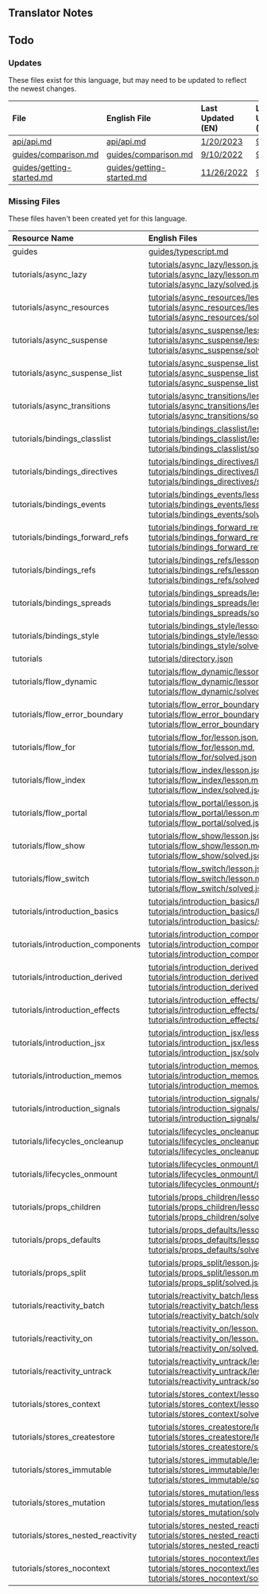 
## Translator Notes

## Todo

### Updates  
These files exist for this language, but may need to be updated to reflect the newest changes.  
<!--MM:START (UPDATED:lang=es) -->
| File                                                                                                            | English File                                                                                                    | Last Updated (EN)                                                                                   | Last Updated (ES)                                                                                  |
| :-------------------------------------------------------------------------------------------------------------- | :-------------------------------------------------------------------------------------------------------------- | :-------------------------------------------------------------------------------------------------- | :------------------------------------------------------------------------------------------------- |
| [api/api.md](https://github.com/solidjs/solid-docs/tree/main/langs/es/api/api.md)                               | [api/api.md](https://github.com/solidjs/solid-docs/tree/main/langs/en/api/api.md)                               | [1/20/2023](https://github.com/solidjs/solid-docs/commit/7ca9775026cdb61c2828a687fa5322a5db642622)  | [9/10/2022](https://github.com/solidjs/solid-docs/commit/97f41fa02a81dd8ce917b8c5b5f592dde0b07dd1) |
| [guides/comparison.md](https://github.com/solidjs/solid-docs/tree/main/langs/es/guides/comparison.md)           | [guides/comparison.md](https://github.com/solidjs/solid-docs/tree/main/langs/en/guides/comparison.md)           | [9/10/2022](https://github.com/solidjs/solid-docs/commit/97f41fa02a81dd8ce917b8c5b5f592dde0b07dd1)  | [9/7/2022](https://github.com/solidjs/solid-docs/commit/7a0656c409728d26f791ad1e30648171963a5316)  |
| [guides/getting-started.md](https://github.com/solidjs/solid-docs/tree/main/langs/es/guides/getting-started.md) | [guides/getting-started.md](https://github.com/solidjs/solid-docs/tree/main/langs/en/guides/getting-started.md) | [11/26/2022](https://github.com/solidjs/solid-docs/commit/cb8df8fa67aadf95180c48a1f52c1ddbc18dff8c) | [9/7/2022](https://github.com/solidjs/solid-docs/commit/7a0656c409728d26f791ad1e30648171963a5316)  |

<!--MM:END-->
### Missing Files  
These files haven't been created yet for this language.  
<!--MM:START (CREATED:lang=es) -->
| Resource Name                      | English Files                                                                                                                                                                                                                                                                                                                                                                                                                                                               |
| :--------------------------------- | :-------------------------------------------------------------------------------------------------------------------------------------------------------------------------------------------------------------------------------------------------------------------------------------------------------------------------------------------------------------------------------------------------------------------------------------------------------------------------- |
| guides                             | [guides/typescript.md](https://github.com/solidjs/solid-docs/tree/main/langs/es/guides/typescript.md)                                                                                                                                                                                                                                                                                                                                                                       |
| tutorials/async_lazy               | [tutorials/async_lazy/lesson.json](https://github.com/solidjs/solid-docs/tree/main/langs/es/tutorials/async_lazy/lesson.json), [tutorials/async_lazy/lesson.md](https://github.com/solidjs/solid-docs/tree/main/langs/es/tutorials/async_lazy/lesson.md), [tutorials/async_lazy/solved.json](https://github.com/solidjs/solid-docs/tree/main/langs/es/tutorials/async_lazy/solved.json)                                                                                     |
| tutorials/async_resources          | [tutorials/async_resources/lesson.json](https://github.com/solidjs/solid-docs/tree/main/langs/es/tutorials/async_resources/lesson.json), [tutorials/async_resources/lesson.md](https://github.com/solidjs/solid-docs/tree/main/langs/es/tutorials/async_resources/lesson.md), [tutorials/async_resources/solved.json](https://github.com/solidjs/solid-docs/tree/main/langs/es/tutorials/async_resources/solved.json)                                                       |
| tutorials/async_suspense           | [tutorials/async_suspense/lesson.json](https://github.com/solidjs/solid-docs/tree/main/langs/es/tutorials/async_suspense/lesson.json), [tutorials/async_suspense/lesson.md](https://github.com/solidjs/solid-docs/tree/main/langs/es/tutorials/async_suspense/lesson.md), [tutorials/async_suspense/solved.json](https://github.com/solidjs/solid-docs/tree/main/langs/es/tutorials/async_suspense/solved.json)                                                             |
| tutorials/async_suspense_list      | [tutorials/async_suspense_list/lesson.json](https://github.com/solidjs/solid-docs/tree/main/langs/es/tutorials/async_suspense_list/lesson.json), [tutorials/async_suspense_list/lesson.md](https://github.com/solidjs/solid-docs/tree/main/langs/es/tutorials/async_suspense_list/lesson.md), [tutorials/async_suspense_list/solved.json](https://github.com/solidjs/solid-docs/tree/main/langs/es/tutorials/async_suspense_list/solved.json)                               |
| tutorials/async_transitions        | [tutorials/async_transitions/lesson.json](https://github.com/solidjs/solid-docs/tree/main/langs/es/tutorials/async_transitions/lesson.json), [tutorials/async_transitions/lesson.md](https://github.com/solidjs/solid-docs/tree/main/langs/es/tutorials/async_transitions/lesson.md), [tutorials/async_transitions/solved.json](https://github.com/solidjs/solid-docs/tree/main/langs/es/tutorials/async_transitions/solved.json)                                           |
| tutorials/bindings_classlist       | [tutorials/bindings_classlist/lesson.json](https://github.com/solidjs/solid-docs/tree/main/langs/es/tutorials/bindings_classlist/lesson.json), [tutorials/bindings_classlist/lesson.md](https://github.com/solidjs/solid-docs/tree/main/langs/es/tutorials/bindings_classlist/lesson.md), [tutorials/bindings_classlist/solved.json](https://github.com/solidjs/solid-docs/tree/main/langs/es/tutorials/bindings_classlist/solved.json)                                     |
| tutorials/bindings_directives      | [tutorials/bindings_directives/lesson.json](https://github.com/solidjs/solid-docs/tree/main/langs/es/tutorials/bindings_directives/lesson.json), [tutorials/bindings_directives/lesson.md](https://github.com/solidjs/solid-docs/tree/main/langs/es/tutorials/bindings_directives/lesson.md), [tutorials/bindings_directives/solved.json](https://github.com/solidjs/solid-docs/tree/main/langs/es/tutorials/bindings_directives/solved.json)                               |
| tutorials/bindings_events          | [tutorials/bindings_events/lesson.json](https://github.com/solidjs/solid-docs/tree/main/langs/es/tutorials/bindings_events/lesson.json), [tutorials/bindings_events/lesson.md](https://github.com/solidjs/solid-docs/tree/main/langs/es/tutorials/bindings_events/lesson.md), [tutorials/bindings_events/solved.json](https://github.com/solidjs/solid-docs/tree/main/langs/es/tutorials/bindings_events/solved.json)                                                       |
| tutorials/bindings_forward_refs    | [tutorials/bindings_forward_refs/lesson.json](https://github.com/solidjs/solid-docs/tree/main/langs/es/tutorials/bindings_forward_refs/lesson.json), [tutorials/bindings_forward_refs/lesson.md](https://github.com/solidjs/solid-docs/tree/main/langs/es/tutorials/bindings_forward_refs/lesson.md), [tutorials/bindings_forward_refs/solved.json](https://github.com/solidjs/solid-docs/tree/main/langs/es/tutorials/bindings_forward_refs/solved.json)                   |
| tutorials/bindings_refs            | [tutorials/bindings_refs/lesson.json](https://github.com/solidjs/solid-docs/tree/main/langs/es/tutorials/bindings_refs/lesson.json), [tutorials/bindings_refs/lesson.md](https://github.com/solidjs/solid-docs/tree/main/langs/es/tutorials/bindings_refs/lesson.md), [tutorials/bindings_refs/solved.json](https://github.com/solidjs/solid-docs/tree/main/langs/es/tutorials/bindings_refs/solved.json)                                                                   |
| tutorials/bindings_spreads         | [tutorials/bindings_spreads/lesson.json](https://github.com/solidjs/solid-docs/tree/main/langs/es/tutorials/bindings_spreads/lesson.json), [tutorials/bindings_spreads/lesson.md](https://github.com/solidjs/solid-docs/tree/main/langs/es/tutorials/bindings_spreads/lesson.md), [tutorials/bindings_spreads/solved.json](https://github.com/solidjs/solid-docs/tree/main/langs/es/tutorials/bindings_spreads/solved.json)                                                 |
| tutorials/bindings_style           | [tutorials/bindings_style/lesson.json](https://github.com/solidjs/solid-docs/tree/main/langs/es/tutorials/bindings_style/lesson.json), [tutorials/bindings_style/lesson.md](https://github.com/solidjs/solid-docs/tree/main/langs/es/tutorials/bindings_style/lesson.md), [tutorials/bindings_style/solved.json](https://github.com/solidjs/solid-docs/tree/main/langs/es/tutorials/bindings_style/solved.json)                                                             |
| tutorials                          | [tutorials/directory.json](https://github.com/solidjs/solid-docs/tree/main/langs/es/tutorials/directory.json)                                                                                                                                                                                                                                                                                                                                                               |
| tutorials/flow_dynamic             | [tutorials/flow_dynamic/lesson.json](https://github.com/solidjs/solid-docs/tree/main/langs/es/tutorials/flow_dynamic/lesson.json), [tutorials/flow_dynamic/lesson.md](https://github.com/solidjs/solid-docs/tree/main/langs/es/tutorials/flow_dynamic/lesson.md), [tutorials/flow_dynamic/solved.json](https://github.com/solidjs/solid-docs/tree/main/langs/es/tutorials/flow_dynamic/solved.json)                                                                         |
| tutorials/flow_error_boundary      | [tutorials/flow_error_boundary/lesson.json](https://github.com/solidjs/solid-docs/tree/main/langs/es/tutorials/flow_error_boundary/lesson.json), [tutorials/flow_error_boundary/lesson.md](https://github.com/solidjs/solid-docs/tree/main/langs/es/tutorials/flow_error_boundary/lesson.md), [tutorials/flow_error_boundary/solved.json](https://github.com/solidjs/solid-docs/tree/main/langs/es/tutorials/flow_error_boundary/solved.json)                               |
| tutorials/flow_for                 | [tutorials/flow_for/lesson.json](https://github.com/solidjs/solid-docs/tree/main/langs/es/tutorials/flow_for/lesson.json), [tutorials/flow_for/lesson.md](https://github.com/solidjs/solid-docs/tree/main/langs/es/tutorials/flow_for/lesson.md), [tutorials/flow_for/solved.json](https://github.com/solidjs/solid-docs/tree/main/langs/es/tutorials/flow_for/solved.json)                                                                                                 |
| tutorials/flow_index               | [tutorials/flow_index/lesson.json](https://github.com/solidjs/solid-docs/tree/main/langs/es/tutorials/flow_index/lesson.json), [tutorials/flow_index/lesson.md](https://github.com/solidjs/solid-docs/tree/main/langs/es/tutorials/flow_index/lesson.md), [tutorials/flow_index/solved.json](https://github.com/solidjs/solid-docs/tree/main/langs/es/tutorials/flow_index/solved.json)                                                                                     |
| tutorials/flow_portal              | [tutorials/flow_portal/lesson.json](https://github.com/solidjs/solid-docs/tree/main/langs/es/tutorials/flow_portal/lesson.json), [tutorials/flow_portal/lesson.md](https://github.com/solidjs/solid-docs/tree/main/langs/es/tutorials/flow_portal/lesson.md), [tutorials/flow_portal/solved.json](https://github.com/solidjs/solid-docs/tree/main/langs/es/tutorials/flow_portal/solved.json)                                                                               |
| tutorials/flow_show                | [tutorials/flow_show/lesson.json](https://github.com/solidjs/solid-docs/tree/main/langs/es/tutorials/flow_show/lesson.json), [tutorials/flow_show/lesson.md](https://github.com/solidjs/solid-docs/tree/main/langs/es/tutorials/flow_show/lesson.md), [tutorials/flow_show/solved.json](https://github.com/solidjs/solid-docs/tree/main/langs/es/tutorials/flow_show/solved.json)                                                                                           |
| tutorials/flow_switch              | [tutorials/flow_switch/lesson.json](https://github.com/solidjs/solid-docs/tree/main/langs/es/tutorials/flow_switch/lesson.json), [tutorials/flow_switch/lesson.md](https://github.com/solidjs/solid-docs/tree/main/langs/es/tutorials/flow_switch/lesson.md), [tutorials/flow_switch/solved.json](https://github.com/solidjs/solid-docs/tree/main/langs/es/tutorials/flow_switch/solved.json)                                                                               |
| tutorials/introduction_basics      | [tutorials/introduction_basics/lesson.json](https://github.com/solidjs/solid-docs/tree/main/langs/es/tutorials/introduction_basics/lesson.json), [tutorials/introduction_basics/lesson.md](https://github.com/solidjs/solid-docs/tree/main/langs/es/tutorials/introduction_basics/lesson.md), [tutorials/introduction_basics/solved.json](https://github.com/solidjs/solid-docs/tree/main/langs/es/tutorials/introduction_basics/solved.json)                               |
| tutorials/introduction_components  | [tutorials/introduction_components/lesson.json](https://github.com/solidjs/solid-docs/tree/main/langs/es/tutorials/introduction_components/lesson.json), [tutorials/introduction_components/lesson.md](https://github.com/solidjs/solid-docs/tree/main/langs/es/tutorials/introduction_components/lesson.md), [tutorials/introduction_components/solved.json](https://github.com/solidjs/solid-docs/tree/main/langs/es/tutorials/introduction_components/solved.json)       |
| tutorials/introduction_derived     | [tutorials/introduction_derived/lesson.json](https://github.com/solidjs/solid-docs/tree/main/langs/es/tutorials/introduction_derived/lesson.json), [tutorials/introduction_derived/lesson.md](https://github.com/solidjs/solid-docs/tree/main/langs/es/tutorials/introduction_derived/lesson.md), [tutorials/introduction_derived/solved.json](https://github.com/solidjs/solid-docs/tree/main/langs/es/tutorials/introduction_derived/solved.json)                         |
| tutorials/introduction_effects     | [tutorials/introduction_effects/lesson.json](https://github.com/solidjs/solid-docs/tree/main/langs/es/tutorials/introduction_effects/lesson.json), [tutorials/introduction_effects/lesson.md](https://github.com/solidjs/solid-docs/tree/main/langs/es/tutorials/introduction_effects/lesson.md), [tutorials/introduction_effects/solved.json](https://github.com/solidjs/solid-docs/tree/main/langs/es/tutorials/introduction_effects/solved.json)                         |
| tutorials/introduction_jsx         | [tutorials/introduction_jsx/lesson.json](https://github.com/solidjs/solid-docs/tree/main/langs/es/tutorials/introduction_jsx/lesson.json), [tutorials/introduction_jsx/lesson.md](https://github.com/solidjs/solid-docs/tree/main/langs/es/tutorials/introduction_jsx/lesson.md), [tutorials/introduction_jsx/solved.json](https://github.com/solidjs/solid-docs/tree/main/langs/es/tutorials/introduction_jsx/solved.json)                                                 |
| tutorials/introduction_memos       | [tutorials/introduction_memos/lesson.json](https://github.com/solidjs/solid-docs/tree/main/langs/es/tutorials/introduction_memos/lesson.json), [tutorials/introduction_memos/lesson.md](https://github.com/solidjs/solid-docs/tree/main/langs/es/tutorials/introduction_memos/lesson.md), [tutorials/introduction_memos/solved.json](https://github.com/solidjs/solid-docs/tree/main/langs/es/tutorials/introduction_memos/solved.json)                                     |
| tutorials/introduction_signals     | [tutorials/introduction_signals/lesson.json](https://github.com/solidjs/solid-docs/tree/main/langs/es/tutorials/introduction_signals/lesson.json), [tutorials/introduction_signals/lesson.md](https://github.com/solidjs/solid-docs/tree/main/langs/es/tutorials/introduction_signals/lesson.md), [tutorials/introduction_signals/solved.json](https://github.com/solidjs/solid-docs/tree/main/langs/es/tutorials/introduction_signals/solved.json)                         |
| tutorials/lifecycles_oncleanup     | [tutorials/lifecycles_oncleanup/lesson.json](https://github.com/solidjs/solid-docs/tree/main/langs/es/tutorials/lifecycles_oncleanup/lesson.json), [tutorials/lifecycles_oncleanup/lesson.md](https://github.com/solidjs/solid-docs/tree/main/langs/es/tutorials/lifecycles_oncleanup/lesson.md), [tutorials/lifecycles_oncleanup/solved.json](https://github.com/solidjs/solid-docs/tree/main/langs/es/tutorials/lifecycles_oncleanup/solved.json)                         |
| tutorials/lifecycles_onmount       | [tutorials/lifecycles_onmount/lesson.json](https://github.com/solidjs/solid-docs/tree/main/langs/es/tutorials/lifecycles_onmount/lesson.json), [tutorials/lifecycles_onmount/lesson.md](https://github.com/solidjs/solid-docs/tree/main/langs/es/tutorials/lifecycles_onmount/lesson.md), [tutorials/lifecycles_onmount/solved.json](https://github.com/solidjs/solid-docs/tree/main/langs/es/tutorials/lifecycles_onmount/solved.json)                                     |
| tutorials/props_children           | [tutorials/props_children/lesson.json](https://github.com/solidjs/solid-docs/tree/main/langs/es/tutorials/props_children/lesson.json), [tutorials/props_children/lesson.md](https://github.com/solidjs/solid-docs/tree/main/langs/es/tutorials/props_children/lesson.md), [tutorials/props_children/solved.json](https://github.com/solidjs/solid-docs/tree/main/langs/es/tutorials/props_children/solved.json)                                                             |
| tutorials/props_defaults           | [tutorials/props_defaults/lesson.json](https://github.com/solidjs/solid-docs/tree/main/langs/es/tutorials/props_defaults/lesson.json), [tutorials/props_defaults/lesson.md](https://github.com/solidjs/solid-docs/tree/main/langs/es/tutorials/props_defaults/lesson.md), [tutorials/props_defaults/solved.json](https://github.com/solidjs/solid-docs/tree/main/langs/es/tutorials/props_defaults/solved.json)                                                             |
| tutorials/props_split              | [tutorials/props_split/lesson.json](https://github.com/solidjs/solid-docs/tree/main/langs/es/tutorials/props_split/lesson.json), [tutorials/props_split/lesson.md](https://github.com/solidjs/solid-docs/tree/main/langs/es/tutorials/props_split/lesson.md), [tutorials/props_split/solved.json](https://github.com/solidjs/solid-docs/tree/main/langs/es/tutorials/props_split/solved.json)                                                                               |
| tutorials/reactivity_batch         | [tutorials/reactivity_batch/lesson.json](https://github.com/solidjs/solid-docs/tree/main/langs/es/tutorials/reactivity_batch/lesson.json), [tutorials/reactivity_batch/lesson.md](https://github.com/solidjs/solid-docs/tree/main/langs/es/tutorials/reactivity_batch/lesson.md), [tutorials/reactivity_batch/solved.json](https://github.com/solidjs/solid-docs/tree/main/langs/es/tutorials/reactivity_batch/solved.json)                                                 |
| tutorials/reactivity_on            | [tutorials/reactivity_on/lesson.json](https://github.com/solidjs/solid-docs/tree/main/langs/es/tutorials/reactivity_on/lesson.json), [tutorials/reactivity_on/lesson.md](https://github.com/solidjs/solid-docs/tree/main/langs/es/tutorials/reactivity_on/lesson.md), [tutorials/reactivity_on/solved.json](https://github.com/solidjs/solid-docs/tree/main/langs/es/tutorials/reactivity_on/solved.json)                                                                   |
| tutorials/reactivity_untrack       | [tutorials/reactivity_untrack/lesson.json](https://github.com/solidjs/solid-docs/tree/main/langs/es/tutorials/reactivity_untrack/lesson.json), [tutorials/reactivity_untrack/lesson.md](https://github.com/solidjs/solid-docs/tree/main/langs/es/tutorials/reactivity_untrack/lesson.md), [tutorials/reactivity_untrack/solved.json](https://github.com/solidjs/solid-docs/tree/main/langs/es/tutorials/reactivity_untrack/solved.json)                                     |
| tutorials/stores_context           | [tutorials/stores_context/lesson.json](https://github.com/solidjs/solid-docs/tree/main/langs/es/tutorials/stores_context/lesson.json), [tutorials/stores_context/lesson.md](https://github.com/solidjs/solid-docs/tree/main/langs/es/tutorials/stores_context/lesson.md), [tutorials/stores_context/solved.json](https://github.com/solidjs/solid-docs/tree/main/langs/es/tutorials/stores_context/solved.json)                                                             |
| tutorials/stores_createstore       | [tutorials/stores_createstore/lesson.json](https://github.com/solidjs/solid-docs/tree/main/langs/es/tutorials/stores_createstore/lesson.json), [tutorials/stores_createstore/lesson.md](https://github.com/solidjs/solid-docs/tree/main/langs/es/tutorials/stores_createstore/lesson.md), [tutorials/stores_createstore/solved.json](https://github.com/solidjs/solid-docs/tree/main/langs/es/tutorials/stores_createstore/solved.json)                                     |
| tutorials/stores_immutable         | [tutorials/stores_immutable/lesson.json](https://github.com/solidjs/solid-docs/tree/main/langs/es/tutorials/stores_immutable/lesson.json), [tutorials/stores_immutable/lesson.md](https://github.com/solidjs/solid-docs/tree/main/langs/es/tutorials/stores_immutable/lesson.md), [tutorials/stores_immutable/solved.json](https://github.com/solidjs/solid-docs/tree/main/langs/es/tutorials/stores_immutable/solved.json)                                                 |
| tutorials/stores_mutation          | [tutorials/stores_mutation/lesson.json](https://github.com/solidjs/solid-docs/tree/main/langs/es/tutorials/stores_mutation/lesson.json), [tutorials/stores_mutation/lesson.md](https://github.com/solidjs/solid-docs/tree/main/langs/es/tutorials/stores_mutation/lesson.md), [tutorials/stores_mutation/solved.json](https://github.com/solidjs/solid-docs/tree/main/langs/es/tutorials/stores_mutation/solved.json)                                                       |
| tutorials/stores_nested_reactivity | [tutorials/stores_nested_reactivity/lesson.json](https://github.com/solidjs/solid-docs/tree/main/langs/es/tutorials/stores_nested_reactivity/lesson.json), [tutorials/stores_nested_reactivity/lesson.md](https://github.com/solidjs/solid-docs/tree/main/langs/es/tutorials/stores_nested_reactivity/lesson.md), [tutorials/stores_nested_reactivity/solved.json](https://github.com/solidjs/solid-docs/tree/main/langs/es/tutorials/stores_nested_reactivity/solved.json) |
| tutorials/stores_nocontext         | [tutorials/stores_nocontext/lesson.json](https://github.com/solidjs/solid-docs/tree/main/langs/es/tutorials/stores_nocontext/lesson.json), [tutorials/stores_nocontext/lesson.md](https://github.com/solidjs/solid-docs/tree/main/langs/es/tutorials/stores_nocontext/lesson.md), [tutorials/stores_nocontext/solved.json](https://github.com/solidjs/solid-docs/tree/main/langs/es/tutorials/stores_nocontext/solved.json)                                                 |

<!--MM:END-->
        
